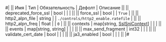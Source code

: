 
#|
|| Имя | Тип | Обязательность | Дефолт | Описание ||
|| deprecated_force_ssl | bool |  |  |  ||
|| force_ssl | bool |  | `True` |  ||
|| http2_alpn_file | string |  | `./controls/http2_enable.ratefile` |  ||
|| http2_alpn_freq | float |  | `0` |  ||
|| contexts | map[string, [SslSniContext](#SslSniContext)] |  |  |  ||
|| events | map[string, string] |  |  |  ||
|| max_send_fragment | int32 |  |  |  ||
|| validate_cert_date | bool |  |  |  ||
|| ja3_enabled | bool |  |  |  ||
|#